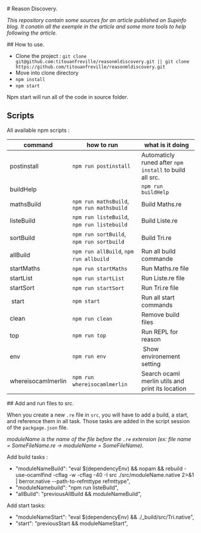# Reason Discovery.

*This repository contain some sources for an article published on Supinfo blog.*
*It conatin all the exemple in the article and some more tools to help following the article.*

## How to use.

- Clone the project : `git clone git@github.com:titouanfreville/reasonmldiscovery.git || git clone https://github.com/titouanfreville/reasonmldiscovery.git`
- Move into clone directory
- `npm install`
- `npm start`

Npm start will run all of the code in source folder.

## Scripts

All available npm scripts :

| command | how to run  | what is it doing |
| ------- | -- | -- |
| postinstall | `npm run postinstall` | Automaticly runed after `npm install` to build all src. |
| buildHelp | | `npm run buildHelp` | Print build help command |
| mathsBuild | `npm run mathsBuild`, `npm run mathsbuild` | Build Maths.re |
| listeBuild | `npm run listeBuild`, `npm run listebuild` | Build Liste.re |
| sortBuild | `npm run sortBuild`, `npm run sortbuild` | Build Tri.re |
| allBuild | `npm run allBuild`, `npm run allbuild` | Run all build commande |
| startMaths | `npm run startMaths` | Run Maths.re file |
| startList | `npm run startList` | Run Liste.re file |
| startSort | `npm run startSort` | Run Tri.re file |
| start | `npm start` | Run all start commands |
| clean | `npm run clean` | Remove build files |
| top | `npm run top` | Run REPL for reason |
| env | `npm run env` | Show environement setting |
| whereisocamlmerlin | `npm run whereisocamlmerlin` | Search ocaml merlin utils and print its location |

## Add and run files to src.

When you create a new `.re` file in `src`, you will have to add a build, a start, and reference them in all task.
Those tasks are added in the script session of the `packgage.json` file.

*moduleName is the name of the file before the `.re` extension (ex: file name = SomeFileName.re -> moduleName = SomeFileName).*

Add build tasks :

- "moduleNameBuild": "eval $(dependencyEnv) && nopam && rebuild -use-ocamlfind -cflag -w -cflag -40 -I src ./src/moduleName.native 2>&1 | berror.native --path-to-refmttype refmttype",
- "moduleNamebuild": "npm run listeBuild",
- "allBuild": "previousAllBuild && moduleNameBuild",

Add start tasks:

- "moduleNameStart": "eval $(dependencyEnv) && ./_build/src/Tri.native",
- "start": "previousStart && moduleNameStart",
